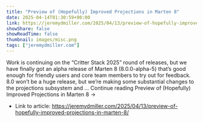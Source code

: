 ```yaml
---
title: "Preview of (Hopefully) Improved Projections in Marten 8"
date: 2025-04-14T01:30:59+00:00
link: https://jeremydmiller.com/2025/04/13/preview-of-hopefully-improved-projections-in-marten-8/
showShare: false
showReadTime: false
thumbnail: images/misc.png
tags: ["jeremydmiller.com"]
---
```

Work is continuing on the “Critter Stack 2025” round of releases, but we have finally got an alpha release of Marten 8 (8.0.0-alpha-5) that’s good enough for friendly users and core team members to try out for feedback. 8.0 won’t be a huge release, but we’re making some substantial changes to the projections subsystem and … Continue reading Preview of (Hopefully) Improved Projections in Marten 8 →

- Link to article: https://jeremydmiller.com/2025/04/13/preview-of-hopefully-improved-projections-in-marten-8/